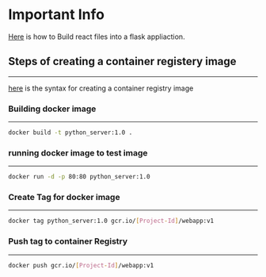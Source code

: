 # Important Info
[Here](https://blog.ldtalentwork.com/2019/11/29/how-to-serve-a-reactapp-with-a-flask-server/) is how to Build react files into a flask appliaction.
## Steps of creating a container registery image
---
[here](https://cloud.google.com/run/docs/deploying) is the syntax for creating a container registry image
### Building docker image
---
```sh
docker build -t python_server:1.0 .
```
### running docker image to test image
---
```sh
docker run -d -p 80:80 python_server:1.0
```
### Create Tag for docker image
---
```sh
docker tag python_server:1.0 gcr.io/[Project-Id]/webapp:v1
```
### Push tag to container Registry
---
```sh
docker push gcr.io/[Project-Id]/webapp:v1
```